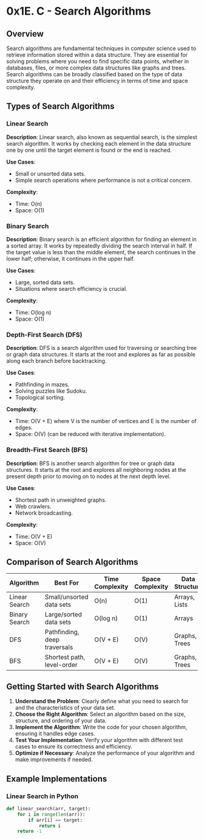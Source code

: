 # 0x1E. C - Search Algorithms

## Overview

Search algorithms are fundamental techniques in computer science used to retrieve information stored within a data structure. They are essential for solving problems where you need to find specific data points, whether in databases, files, or more complex data structures like graphs and trees. Search algorithms can be broadly classified based on the type of data structure they operate on and their efficiency in terms of time and space complexity.

## Types of Search Algorithms

### Linear Search

**Description**: 
Linear search, also known as sequential search, is the simplest search algorithm. It works by checking each element in the data structure one by one until the target element is found or the end is reached.

**Use Cases**: 
- Small or unsorted data sets.
- Simple search operations where performance is not a critical concern.

**Complexity**:
- Time: O(n)
- Space: O(1)

### Binary Search

**Description**: 
Binary search is an efficient algorithm for finding an element in a sorted array. It works by repeatedly dividing the search interval in half. If the target value is less than the middle element, the search continues in the lower half; otherwise, it continues in the upper half.

**Use Cases**: 
- Large, sorted data sets.
- Situations where search efficiency is crucial.

**Complexity**:
- Time: O(log n)
- Space: O(1)

### Depth-First Search (DFS)

**Description**: 
DFS is a search algorithm used for traversing or searching tree or graph data structures. It starts at the root and explores as far as possible along each branch before backtracking.

**Use Cases**: 
- Pathfinding in mazes.
- Solving puzzles like Sudoku.
- Topological sorting.

**Complexity**:
- Time: O(V + E) where V is the number of vertices and E is the number of edges.
- Space: O(V) (can be reduced with iterative implementation).

### Breadth-First Search (BFS)

**Description**: 
BFS is another search algorithm for tree or graph data structures. It starts at the root and explores all neighboring nodes at the present depth prior to moving on to nodes at the next depth level.

**Use Cases**: 
- Shortest path in unweighted graphs.
- Web crawlers.
- Network broadcasting.

**Complexity**:
- Time: O(V + E)
- Space: O(V)

## Comparison of Search Algorithms

| Algorithm     | Best For                     | Time Complexity | Space Complexity | Data Structure         |
|---------------|------------------------------|-----------------|------------------|------------------------|
| Linear Search | Small/unsorted data sets     | O(n)            | O(1)             | Arrays, Lists          |
| Binary Search | Large/sorted data sets       | O(log n)        | O(1)             | Arrays                 |
| DFS           | Pathfinding, deep traversals | O(V + E)        | O(V)             | Graphs, Trees          |
| BFS           | Shortest path, level-order   | O(V + E)        | O(V)             | Graphs, Trees          |

## Getting Started with Search Algorithms

1. **Understand the Problem**: Clearly define what you need to search for and the characteristics of your data set.
2. **Choose the Right Algorithm**: Select an algorithm based on the size, structure, and ordering of your data.
3. **Implement the Algorithm**: Write the code for your chosen algorithm, ensuring it handles edge cases.
4. **Test Your Implementation**: Verify your algorithm with different test cases to ensure its correctness and efficiency.
5. **Optimize if Necessary**: Analyze the performance of your algorithm and make improvements if needed.

## Example Implementations

### Linear Search in Python

```python
def linear_search(arr, target):
    for i in range(len(arr)):
        if arr[i] == target:
            return i
    return -1
